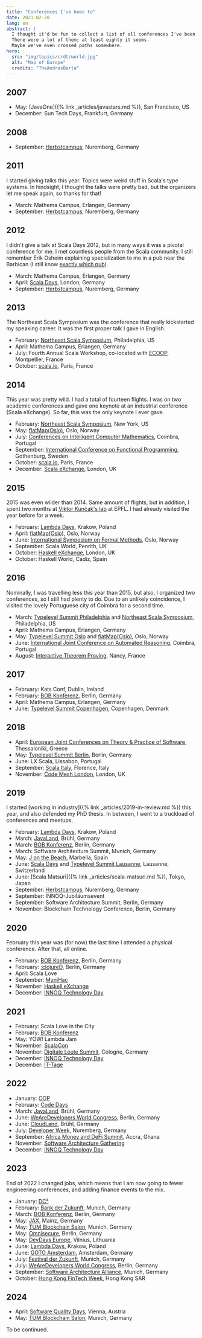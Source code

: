 ```yaml
---
title: "Conferences I've been to"
date: 2021-02-20
lang: en
abstract: |
  I thought it'd be fun to collect a list of all conferences I've been to.
  There were a lot of them; at least eighty it seems.
  Maybe we've even crossed paths somewhere.
hero:
  src: "img/topics/crdt/world.jpg"
  alt: "Map of Europe"
  credits: "TheAndrasBarta"
---
```


## 2007

* May: [JavaOne]({% link _articles/javastars.md %}), San Francisco, US
* December: Sun Tech Days, Frankfurt, Germany

## 2008

* September: [Herbstcampus](https://www.herbstcampus.de/hc08/), Nuremberg, Germany

## 2011

I started giving talks this year.
Topics were weird stuff in Scala's type systems.
In hindsight, I thought the talks were pretty bad, but the organizers let me speak again, so thanks for that!

* March: Mathema Campus, Erlangen, Germany
* September: [Herbstcampus](https://www.herbstcampus.de/hc11/), Nuremberg, Germany

## 2012

I didn't give a talk at Scala Days 2012, but in many ways it was a pivotal conference for me.
I met countless people from the Scala community.
I still remember Erik Osheim explaining specialization to me in a pub near the Barbican (I still know [exactly which pub](https://www.theshakespearebarbican.co.uk/)).

* March: Mathema Campus, Erlangen, Germany
* April: [Scala Days](https://web.archive.org/web/20230607090554/https://skillsmatter.com/conferences/1140-scala-days-2012), London, Germany
* September: [Herbstcampus](https://www.herbstcampus.de/hc12/), Nuremberg, Germany

## 2013

The Northeast Scala Symposium was the conference that really kickstarted my speaking career.
It was the first proper talk I gave in English.

* February: [Northeast Scala Symposium](https://web.archive.org/web/20211104213442/https://nescala.io/2013/), Philadelphia, US
* April: Mathema Campus, Erlangen, Germany
* July: Fourth Annual Scala Workshop, co-located with [ECOOP](https://www.lirmm.fr/ecoop13/), Montpellier, France
* October: [scala.io](https://web.archive.org/web/20201202145732/https://scala.io/2013/), Paris, France

## 2014

This year was pretty wild.
I had a total of fourteen flights.
I was on two academic conferences and gave one keynote at an industrial conference (Scala eXchange).
So far, this was the only keynote I ever gave.

* February: [Northeast Scala Symposium](https://web.archive.org/web/20211104213441/https://nescala.io/2014/), New York, US
* May: [flatMap(Oslo)](http://2014.flatmap.no/), Oslo, Norway
* July: [Conferences on Intelligent Computer Mathematics](https://cicm-conference.org/2014/cicm.php), Coimbra, Portugal
* September: [International Conference on Functional Programming](http://icfpconference.org/icfp2014/), Gothenburg, Sweden
* October: [scala.io](https://web.archive.org/web/20201202150406/https://scala.io/2014/), Paris, France
* December: [Scala eXchange](https://web.archive.org/web/20230606173504/https://skillsmatter.com/conferences/1948-scala-exchange-2014), London, UK

## 2015

2015 was even wilder than 2014.
Same amount of flights, but in addition, I spent two months at [Viktor Kunčak's lab](https://lara.epfl.ch/) at EPFL.
I had already visited the year before for a week.

* February: [Lambda Days](https://www.lambdadays.org/lambdadays2015), Krakow, Poland
* April: [flatMap(Oslo)](http://2015.flatmap.no/), Oslo, Norway
* June: [International Symposium on Formal Methods](https://web.archive.org/web/20220127091633/http://fm2015.ifi.uio.no/), Oslo, Norway
* September: Scala World, Penrith, UK
* October: [Haskell eXchange](https://web.archive.org/web/20230623052404/https://skillsmatter.com/conferences/7069-haskell-exchange-2015), London, UK
* October: Haskell World, Cádiz, Spain

## 2016

Nominally, I was travelling less this year than 2015, but also, I organized two conferences, so I still had plenty to do.
Due to an unlikely coincidence, I visited the lovely Portuguese city of Coimbra for a second time.

* March: [Typelevel Summit Philadelphia](https://typelevel.org/event/2016-03-summit-philadelphia/) and [Northeast Scala Symposium](https://web.archive.org/web/20211119175714/https://nescala.io/2016/), Philadelphia, US
* April: Mathema Campus, Erlangen, Germany
* May: [Typelevel Summit Oslo](https://typelevel.org/event/2016-05-summit-oslo/) and [flatMap(Oslo)](http://2016.flatmap.no/), Oslo, Norway
* June: [International Joint Conference on Automated Reasoning](https://www.uc.pt/en/congressos/ijcar2016), Coimbra, Portugal
* August: [Interactive Theorem Proving](https://itp2016.inria.fr/), Nancy, France

## 2017

* February: Kats Conf, Dublin, Ireland
* February: [BOB Konferenz](https://bobkonf.de/2017/), Berlin, Germany
* April: Mathema Campus, Erlangen, Germany
* June: [Typelevel Summit Copenhagen](https://typelevel.org/event/2017-06-summit-copenhagen/), Copenhagen, Denmark

## 2018

* April: [European Joint Conferences on Theory & Practice of Software](https://etaps.org/2018/), Thessaloniki, Greece
* May: [Typelevel Summit Berlin](https://typelevel.org/event/2018-05-summit-berlin/), Berlin, Germany
* June: LX Scala, Lissabon, Portugal
* September: [Scala Italy](http://2018.scala-italy.it/), Florence, Italy
* November: [Code Mesh London](https://codesync.global/conferences/code-mesh-2018/), London, UK

## 2019

I started [working in industry]({% link _articles/2019-in-review.md %}) this year, and also defended my PhD thesis.
In between, I went to a truckload of conferences and meetups.

* February: [Lambda Days](https://www.lambdadays.org/lambdadays2019), Krakow, Poland
* March: [JavaLand](https://www.javaland.eu/de/javaland-2019/), Brühl, Germany
* March: [BOB Konferenz](https://bobkonf.de/2019/), Berlin, Germany
* March: Software Architecture Summit, Munich, Germany
* May: [J on the Beach](https://2019.jonthebeach.com/), Marbella, Spain
* June: [Scala Days](https://www.innoq.com/de/blog/scala-days-2019-lausanne/) and [Typelevel Summit Lausanne](https://typelevel.org/event/2019-06-summit-lausanne/), Lausanne, Switzerland
* June: [Scala Matsuri]({% link _articles/scala-matsuri.md %}), Tokyo, Japan
* September: [Herbstcampus](https://www.herbstcampus.de/2019/), Nuremberg, Germany
* September: INNOQ-Jubiläumsevent
* September: Software Architecture Summit, Berlin, Germany
* November: Blockchain Technology Conference, Berlin, Germany

## 2020

February this year was (for now) the last time I attended a physical conference.
After that, all online.

* February: [BOB Konferenz](https://bobkonf.de/2020/), Berlin, Germany
* February: [:clojureD](https://clojured.de/archiv/schedule-2020/), Berlin, Germany
* April: Scala Love
* September: [MuniHac](https://munihac.de/2020.html)
* November: [Haskell eXchange](https://web.archive.org/web/20230607150255/https://skillsmatter.com/conferences/13135-haskell-exchange-2020)
* December: [INNOQ Technology Day](https://technologyday.innoq.com/2020)

## 2021

* February: Scala Love in the City
* February: [BOB Konferenz](https://bobkonf.de/2021/)
* May: YOW! Lambda Jam
* November: [ScalaCon](https://www.scalacon.org/)
* November: [Digitale Leute Summit](https://www.digitale-leute.de/summit/21/), Cologne, Germany
* December: [INNOQ Technology Day](https://technologyday.innoq.com/2021)
* December: [IT-Tage](https://www.ittage.informatik-aktuell.de/)

## 2022

* January: [OOP](https://www.oop-konferenz.de/oop-2022/)
* February: [Code Days](https://www.code-days.de/code-days-2022/)
* March: [JavaLand](https://www.javaland.eu/), Brühl, Germany
* June: [WeAreDevelopers World Congress](https://www.wearedevelopers.com/world-congress/), Berlin, Germany
* June: [CloudLand](https://www.cloudland.org/de/cloudland-2022/), Brühl, Germany
* July: [Developer Week](https://www.developer-week.de/), Nuremberg, Germany
* September: [Africa Money and DeFi Summit](https://africamoneydefisummit.com/), Accra, Ghana
* November: [Software Architecture Gathering](https://conferences.isaqb.org/software-architecture-gathering/)
* December: [INNOQ Technology Day](https://technologyday.innoq.com/)

## 2023

End of 2022 I changed jobs, which means that I am now going to fewer engineering conferences, and adding finance events to the mix.

* January: [DC³](https://www.itu.int/en/ITU-T/Workshops-and-Seminars/2023/0124/Pages/default.aspx)
* February: [Bank der Zukunft](https://internationalbankersforum.org/event/26bdz/), Munich, Germany
* March: [BOB Konferenz](https://bobkonf.de/2023/), Berlin, Germany
* May: [JAX](https://jax.de/), Mainz, Germany
* May: [TUM Blockchain Salon](https://net.in.tum.de/events/blockchain_salon_23.html), Munich, Germany
* May: [Omnisecure](https://omnisecure.berlin/proceedings-2023/), Berlin, Germany
* May: [DevDays Europe](https://devdays.lt/), Vilnius, Lithuania
* June: [Lambda Days](https://www.lambdadays.org/lambdadays2023), Krakow, Poland
* June: [GOTO Amsterdam](https://gotoams.nl/2023), Amsterdam, Germany
* July: [Festival der Zukunft](https://festivalderzukunft.com/), Munich, Germany
* July: [WeAreDevelopers World Congress](https://www.wearedevelopers.com/world-congress/), Berlin, Germany
* September: [Software Architecture Alliance](https://www.software-architecture-alliance.de/2023), Munich, Germany
* October: [Hong Kong FinTech Week](https://www.fintechweek.hk/), Hong Kong SAR

## 2024

* April: [Software Quality Days](https://www.software-quality-days.com/), Vienna, Austria
* May: [TUM Blockchain Salon](https://hedgedoc.net.in.tum.de/s/6sJs4C5Ni#), Munich, Germany

To be continued.

